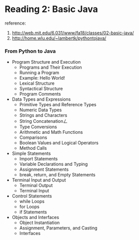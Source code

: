 # Reading 2: Basic Java

reference:
1. http://web.mit.edu/6.031/www/fa18/classes/02-basic-java/
2. http://home.wlu.edu/~lambertk/pythontojava/

### From Python to Java

- Program Structure and Execution
    - Programs and Their Execution
    - Running a Program
    - Example: Hello World!
    - Lexical Structure
    - Syntactical Structure
    - Program Comments
- Data Types and Expressions
    - Primitive Types and Reference Types
    - Numeric Data Types
    - Strings and Characters
    - String Concatenationㄥ
    - Type Conversions
    - Arithmetic and Math Functions
    - Comparisons
    - Boolean Values and Logical Operators
    - Method Calls
- Simple Statements
    - Import Statements
    - Variable Declarations and Typing
    - Assignment Statements
    - break, return, and Empty Statements
- Terminal Input and Output
    - Terminal Output
    - Terminal Input
- Control Statements
    - while Loops
    - for Loops
    - if Statements
- Objects and Interfaces
    - Object Instantiation
    - Assignment, Parameters, and Casting
    - Interfaces